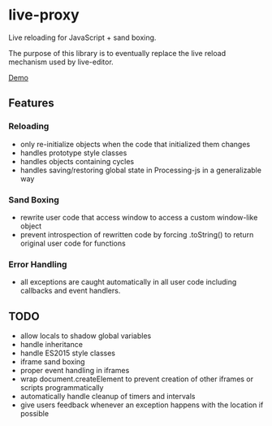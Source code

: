 # live-proxy

Live reloading for JavaScript + sand boxing.

The purpose of this library is to eventually replace the live reload mechanism
used by live-editor.

[Demo](https://kevinbarabash.github.io/live-proxy)

## Features

### Reloading

- only re-initialize objects when the code that initialized them changes
- handles prototype style classes
- handles objects containing cycles
- handles saving/restoring global state in Processing-js in a generalizable way

### Sand Boxing

- rewrite user code that access window to access a custom window-like object
- prevent introspection of rewritten code by forcing .toString() to return
  original user code for functions

### Error Handling

- all exceptions are caught automatically in all user code including callbacks
  and event handlers.

## TODO

- allow locals to shadow global variables
- handle inheritance
- handle ES2015 style classes
- iframe sand boxing
- proper event handling in iframes
- wrap document.createElement to prevent creation of other iframes or scripts
  programmatically
- automatically handle cleanup of timers and intervals
- give users feedback whenever an exception happens with the location if possible
